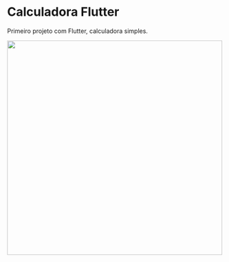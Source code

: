 # Calculadora Flutter

Primeiro projeto com Flutter, calculadora simples.

<img src="https://user-images.githubusercontent.com/43019713/155463383-193710d9-2819-413f-8ebb-351e35bca745.jpeg" width="500" height="500">
